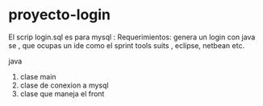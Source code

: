 # proyecto-login

El scrip login.sql es para mysql : 
Requerimientos: 
genera un login con java se ,
 que ocupas un ide como el sprint tools suits , eclipse, netbean etc.
 
 java 
 
 1. clase main 
 2. clase de conexion a mysql 
 3. clase que maneja el front 

